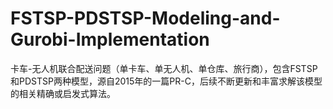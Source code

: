# FSTSP-PDSTSP-Modeling-and-Gurobi-Implementation
卡车-无人机联合配送问题（单卡车、单无人机、单仓库、旅行商），包含FSTSP和PDSTSP两种模型，源自2015年的一篇PR-C，后续不断更新和丰富求解该模型的相关精确或启发式算法。
